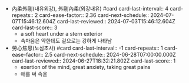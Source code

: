 - 內柔外剛(내유외강), 外剛內柔(외강내유) #card
  card-last-interval:: 4
  card-repeats:: 2
  card-ease-factor:: 2.36
  card-next-schedule:: 2024-07-07T15:46:12.604Z
  card-last-reviewed:: 2024-07-03T15:46:12.604Z
  card-last-score:: 3
	- a soft heart under a stern exterior
	- 속마음은 약한데도 겉으로는 강하게 나타남
- 勞心焦思(노심초사) #card
  card-last-interval:: -1
  card-repeats:: 1
  card-ease-factor:: 2.5
  card-next-schedule:: 2024-06-28T07:00:00.000Z
  card-last-reviewed:: 2024-06-27T18:32:21.802Z
  card-last-score:: 1
	- exertion of the mind, great anxiety, taking great pains
	- 애를 써 속을